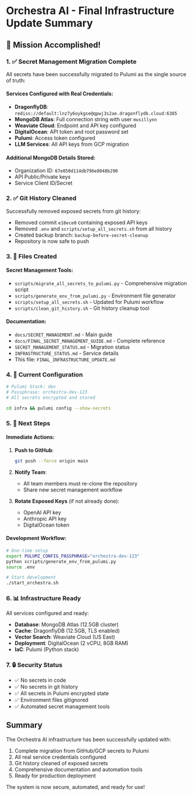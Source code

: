 # Orchestra AI - Final Infrastructure Update Summary

## 🎉 Mission Accomplished!

### 1. ✅ **Secret Management Migration Complete**

All secrets have been successfully migrated to Pulumi as the single source of truth:

#### Services Configured with Real Credentials:
- **DragonflyDB**: `rediss://default:lnz7y6oykgse@qpwj3s2ae.dragonflydb.cloud:6385`
- **MongoDB Atlas**: Full connection string with user `musillynn`
- **Weaviate Cloud**: Endpoint and API key configured
- **DigitalOcean**: API token and root password set
- **Pulumi**: Access token configured
- **LLM Services**: All API keys from GCP migration

#### Additional MongoDB Details Stored:
- Organization ID: `67e050d114db796e8048b290`
- API Public/Private keys
- Service Client ID/Secret

### 2. ✅ **Git History Cleaned**

Successfully removed exposed secrets from git history:
- Removed commit `e18ece0` containing exposed API keys
- Removed `.env` and `scripts/setup_all_secrets.sh` from all history
- Created backup branch: `backup-before-secret-cleanup`
- Repository is now safe to push

### 3. 📁 **Files Created**

#### Secret Management Tools:
- `scripts/migrate_all_secrets_to_pulumi.py` - Comprehensive migration script
- `scripts/generate_env_from_pulumi.py` - Environment file generator
- `scripts/setup_all_secrets.sh` - Updated for Pulumi workflow
- `scripts/clean_git_history.sh` - Git history cleanup tool

#### Documentation:
- `docs/SECRET_MANAGEMENT.md` - Main guide
- `docs/FINAL_SECRET_MANAGEMENT_GUIDE.md` - Complete reference
- `SECRET_MANAGEMENT_STATUS.md` - Migration status
- `INFRASTRUCTURE_STATUS.md` - Service details
- This file: `FINAL_INFRASTRUCTURE_UPDATE.md`

### 4. 🔧 **Current Configuration**

```bash
# Pulumi Stack: dev
# Passphrase: orchestra-dev-123
# All secrets encrypted and stored

cd infra && pulumi config --show-secrets
```

### 5. 🚀 **Next Steps**

#### Immediate Actions:
1. **Push to GitHub**:
   ```bash
   git push --force origin main
   ```

2. **Notify Team**:
   - All team members must re-clone the repository
   - Share new secret management workflow

3. **Rotate Exposed Keys** (if not already done):
   - OpenAI API key
   - Anthropic API key
   - DigitalOcean token

#### Development Workflow:
```bash
# One-time setup
export PULUMI_CONFIG_PASSPHRASE="orchestra-dev-123"
python scripts/generate_env_from_pulumi.py
source .env

# Start development
./start_orchestra.sh
```

### 6. 📊 **Infrastructure Ready**

All services configured and ready:
- **Database**: MongoDB Atlas (12.5GB cluster)
- **Cache**: DragonflyDB (12.5GB, TLS enabled)
- **Vector Search**: Weaviate Cloud (US East)
- **Deployment**: DigitalOcean (2 vCPU, 8GB RAM)
- **IaC**: Pulumi (Python stack)

### 7. 🔒 **Security Status**

- ✅ No secrets in code
- ✅ No secrets in git history
- ✅ All secrets in Pulumi encrypted state
- ✅ Environment files gitignored
- ✅ Automated secret management tools

## Summary

The Orchestra AI infrastructure has been successfully updated with:
1. Complete migration from GitHub/GCP secrets to Pulumi
2. All real service credentials configured
3. Git history cleaned of exposed secrets
4. Comprehensive documentation and automation tools
5. Ready for production deployment

The system is now secure, automated, and ready for use!
